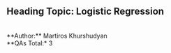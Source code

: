 ## Heading **Topic: Logistic Regression**
<br>
**Author:** Martiros Khurshudyan
<br>
**QAs Total:* 3

